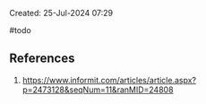 Created: 25-Jul-2024 07:29

#todo
## References
1. https://www.informit.com/articles/article.aspx?p=2473128&seqNum=11&ranMID=24808
